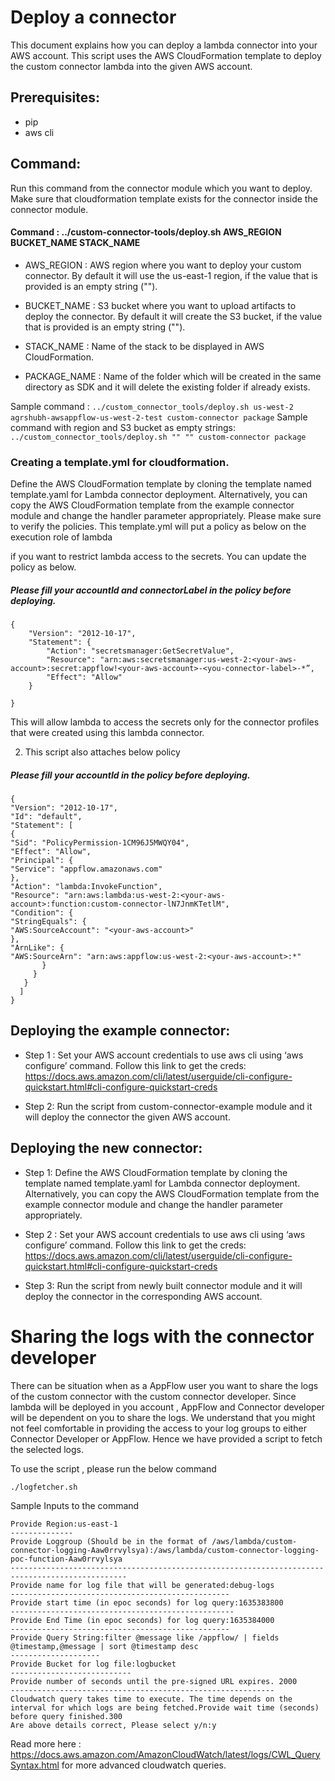 # Deploy a connector
This document explains how you can deploy a lambda connector into your AWS account. This script uses the AWS CloudFormation template to deploy the custom connector lambda into the given AWS account.

## Prerequisites:

- pip
- aws cli

## Command:

Run this command from the connector module which you want to deploy. Make sure that cloudformation template exists for the connector inside the connector module.

#### Command : ../custom-connector-tools/deploy.sh AWS_REGION BUCKET_NAME STACK_NAME

- AWS_REGION : AWS region where you want to deploy your custom connector. By default it will use the us-east-1 region, if the value that is provided is an empty string ("").

- BUCKET_NAME : S3 bucket where you want to upload artifacts to deploy the connector. By default it will create the S3 bucket, if the value that is provided is an empty string ("").

- STACK_NAME : Name of the stack to be displayed in AWS CloudFormation.

- PACKAGE_NAME : Name of the folder which will be created in the same directory as SDK and it will delete the existing folder if already exists.

Sample command : `../custom_connector_tools/deploy.sh us-west-2 agrshubh-awsappflow-us-west-2-test custom-connector package`
Sample command with region and S3 bucket as empty strings: `../custom_connector_tools/deploy.sh "" "" custom-connector package`

### Creating a template.yml for cloudformation.
Define the AWS CloudFormation template by cloning the template named template.yaml for Lambda connector deployment. Alternatively, you can copy the AWS CloudFormation template from the example connector module and change the handler parameter appropriately. Please make sure to verify the policies. This template.yml will put a policy as below on the execution role of lambda

if you want to restrict lambda access to the secrets. You can update the policy as below. 
##### Please fill your accountId and connectorLabel in the policy before deploying.

````
{
    "Version": "2012-10-17",
    "Statement": {
        "Action": "secretsmanager:GetSecretValue",
        "Resource": "arn:aws:secretsmanager:us-west-2:<your-aws-account>:secret:appflow!<your-aws-account>-<you-connector-label>-*”,
        "Effect": "Allow"
    }

}
````
This will allow lambda to access the secrets only for the connector profiles that were created using this lambda connector.

2. This script also attaches below policy
##### Please fill your accountId in the policy before deploying.
   ````
   {
   "Version": "2012-10-17",
   "Id": "default",
   "Statement": [
   {
   "Sid": "PolicyPermission-1CM96J5MWQY04",
   "Effect": "Allow",
   "Principal": {
   "Service": "appflow.amazonaws.com"
   },
   "Action": "lambda:InvokeFunction",
   "Resource": "arn:aws:lambda:us-west-2:<your-aws-account>:function:custom-connector-lN7JnmKTetlM",
   "Condition": {
   "StringEquals": {
   "AWS:SourceAccount": "<your-aws-account>"
   },
   "ArnLike": {
   "AWS:SourceArn": "arn:aws:appflow:us-west-2:<your-aws-account>:*"
          }
        }
      }
     ]
   }
   ````

## Deploying the example connector:

- Step 1 : Set your AWS account credentials to use aws cli using ‘aws configure’ command. Follow this link to get the creds: https://docs.aws.amazon.com/cli/latest/userguide/cli-configure-quickstart.html#cli-configure-quickstart-creds

- Step 2: Run the script from custom-connector-example module and it will deploy the connector the given AWS account.

## Deploying the new connector:

- Step 1: Define the AWS CloudFormation template by cloning the template named template.yaml for Lambda connector deployment. Alternatively, you can copy the AWS CloudFormation template from the example connector module and change the handler parameter appropriately.

- Step 2 : Set your AWS account credentials to use aws cli using ‘aws configure’ command. Follow this link to get the creds: https://docs.aws.amazon.com/cli/latest/userguide/cli-configure-quickstart.html#cli-configure-quickstart-creds

- Step 3: Run the script from newly built connector module and it will deploy the connector in the corresponding AWS account.

# Sharing the logs with the connector developer
There can be situation when as a AppFlow user you want to share the logs of the custom connector with the custom connector developer. Since lambda will be deployed in you account , AppFlow and Connector developer will be dependent on you to share the logs. We understand that you might not feel comfortable in providing the access to your log groups to either Connector Developer or AppFlow. Hence we have provided a script to fetch the selected logs.

To use the script , please run the below command 
````
./logfetcher.sh
````

Sample Inputs to the command
````
Provide Region:us-east-1
--------------
Provide Loggroup (Should be in the format of /aws/lambda/custom-connector-logging-Aaw0rrvylsya):/aws/lambda/custom-connector-logging-poc-function-Aaw0rrvylsya
------------------------------------------------------------------------------------------------
Provide name for log file that will be generated:debug-logs
-------------------------------------------------
Provide start time (in epoc seconds) for log query:1635383800
--------------------------------------------------
Provide End Time (in epoc seconds) for log query:1635384000
-------------------------------------------------
Provide Query String:filter @message like /appflow/ | fields @timestamp,@message | sort @timestamp desc
--------------------
Provide Bucket for log file:logbucket
---------------------------
Provide number of seconds until the pre-signed URL expires. 2000
-----------------------------------------------------------
Cloudwatch query takes time to execute. The time depends on the interval for which logs are being fetched.Provide wait time (seconds) before query finished.300
Are above details correct, Please select y/n:y
````

Read more here : https://docs.aws.amazon.com/AmazonCloudWatch/latest/logs/CWL_QuerySyntax.html for more advanced cloudwatch queries.
